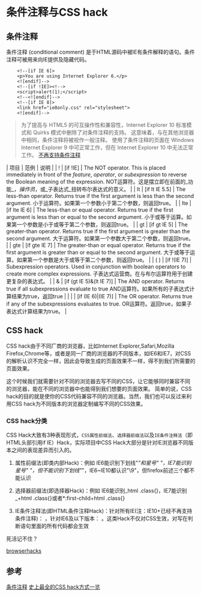 # 条件注释与CSS hack

## 条件注释

条件注释 (conditional comment) 是于HTML源码中被IE有条件解释的语句。条件注释可被用来向IE提供及隐藏代码。

```
    <!--[if IE 6]>
    <p>You are using Internet Explorer 6.</p>
    <![endif]-->
    <!--[if !IE]><!-->
    <script>alert(1);</script>
    <!--<![endif]-->
    <!--[if IE 8]>
    <link href="ie8only.css" rel="stylesheet">
    <![endif]-->

```

> 为了提高与 HTML5 的可互操作性和兼容性，Internet Explorer 10 标准模式和 Quirks 模式中删除了对条件注释的支持。 这意味着，与在其他浏览器中相同，条件注释将被视作一般注释。 使用了条件注释的页面在 Windows Internet Explorer 9 中可正常工作，但在 Internet Explorer 10 中无法正常工作。 [不再支持条件注释](https://msdn.microsoft.com/zh-cn/library/ie/hh801214(v=vs.85).aspx)

| 项目 | 范例 | 说明 |
| ! | [if !IE] | The NOT operator. This is placed immediately in front of the _feature_, _operator_, or _subexpression_ to reverse the Boolean meaning of the expression.
NOT运算符。这是摆立即在前面的_功能_，_操作员_，或_子表达式_扭转布尔表达式的意义。 |
| lt | [if lt IE 5.5] | The less-than operator. Returns true if the first argument is less than the second argument.
小于运算符。如果第一个参数小于第二个参数，则返回true。 |
| lte | [if lte IE 6] | The less-than or equal operator. Returns true if the first argument is less than or equal to the second argument.
小于或等于运算。如果第一个参数是小于或等于第二个参数，则返回true。 |
| gt | [if gt IE 5] | The greater-than operator. Returns true if the first argument is greater than the second argument.
大于运算符。如果第一个参数大于第二个参数，则返回true。 |
| gte | [if gte IE 7] | The greater-than or equal operator. Returns true if the first argument is greater than or equal to the second argument.
大于或等于运算。如果第一个参数是大于或等于第二个参数，则返回true。 |
| ( ) | [if !(IE 7)] | Subexpression operators. Used in conjunction with boolean operators to create more complex expressions.
子表达式运营商。在与布尔运算符用于创建更复杂的表达式。 |
| & | [if (gt IE 5)&(lt IE 7)] | The AND operator. Returns true if all subexpressions evaluate to true
AND运算符。如果所有的子表达式计算结果为true，返回true |
| | | [if (IE 6)|(IE 7)] | The OR operator. Returns true if any of the subexpressions evaluates to true.
OR运算符。返回true，如果子表达式计算结果为true。 |

## CSS hack

CSS hack由于不同厂商的浏览器，比如Internet Explorer,Safari,Mozilla Firefox,Chrome等，或者是同一厂商的浏览器的不同版本，如IE6和IE7，对CSS的解析认识不完全一样，因此会导致生成的页面效果不一样，得不到我们所需要的页面效果。

这个时候我们就需要针对不同的浏览器去写不同的CSS，让它能够同时兼容不同的浏览器，能在不同的浏览器中也能得到我们想要的页面效果。 简单的说，CSS hack的目的就是使你的CSS代码兼容不同的浏览器。当然，我们也可以反过来利用CSS hack为不同版本的浏览器定制编写不同的CSS效果。

### CSS hack分类

CSS Hack大致有3种表现形式，`CSS属性前缀法`、`选择器前缀法`以及`IE条件注释法`（即HTML头部引用if IE）Hack，实际项目中CSS Hack大部分是针对IE浏览器不同版本之间的表现差异而引入的。

1.  属性前缀法(即类内部Hack)：例如 IE6能识别下划线"_"和星号" _"，IE7能识别星号"_ "，但不能识别下划线"_"，IE6~IE10都认识"\9"，但firefox前述三个都不能认识

2.  选择器前缀法(即选择器Hack)：例如 IE6能识别_html .class{}，IE7能识别_+html .class{}或者*:first-child+html .class{}

3.  IE条件注释法(即HTML条件注释Hack)：针对所有IE(注：IE10+已经不再支持条件注释)： ，针对IE6及以下版本： 。这类Hack不仅对CSS生效，对写在判断语句里面的所有代码都会生效

死活记不住？

[browserhacks](http://browserhacks.com/)

## 参考

[条件注释](http://zh.wikipedia.org/wiki/%E6%9D%A1%E4%BB%B6%E6%B3%A8%E9%87%8A) [史上最全的CSS hack方式一览](http://blog.csdn.net/freshlover/article/details/12132801)